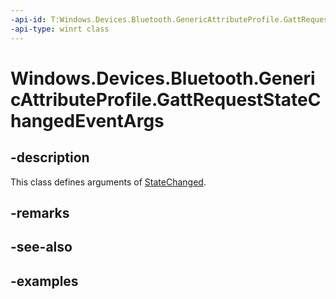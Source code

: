 ```yaml
---
-api-id: T:Windows.Devices.Bluetooth.GenericAttributeProfile.GattRequestStateChangedEventArgs
-api-type: winrt class
---
```


<!-- Class syntax.
public class GattRequestStateChangedEventArgs 
-->

# Windows.Devices.Bluetooth.GenericAttributeProfile.GattRequestStateChangedEventArgs

## -description
This class defines arguments of [StateChanged](gattreadrequest_statechanged.md).

## -remarks

## -see-also

## -examples

